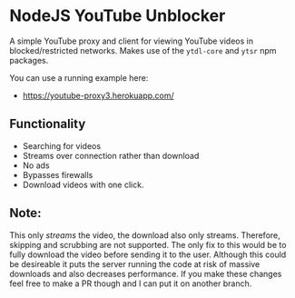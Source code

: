 # NodeJS YouTube Unblocker

A simple YouTube proxy and client for viewing YouTube videos in blocked/restricted networks. Makes use of the `ytdl-core` and `ytsr` npm packages. 

You can use a running example here:

- https://youtube-proxy3.herokuapp.com/

## Functionality
- Searching for videos
- Streams over connection rather than download
- No ads
- Bypasses firewalls
- Download videos with one click.

## Note:

This only *streams* the video, the download also only streams. Therefore, skipping and scrubbing are not supported. The only fix to this would be to fully download the video before sending it to the user. Although this could be desireable it puts the server running the code at risk of massive downloads and also decreases performance. If you make these changes feel free to make a PR though and I can put it on another branch.
